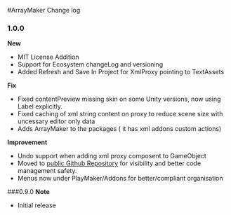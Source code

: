 #ArrayMaker Change log

### 1.0.0
**New**  
- MIT License Addition  
- Support for Ecosystem changeLog and versioning   
- Added Refresh and Save In Project for XmlProxy pointing to TextAssets  

**Fix**
- Fixed contentPreview missing skin on some Unity  versions, now using Label explicitly.  
- Fixed caching of xml string content on proxy to reduce scene size with uncessary editor only data  
- Adds ArrayMaker to the packages ( it has xml addons custom actions)


**Improvement**   
- Undo support when adding xml proxy composent to GameObject  
- Moved to [public Github Repository](https://github.com/jeanfabre/PlayMaker--DataMaker) for visibility and better code management safety.  
- Menus now under PlayMaker/Addons for better/compliant organisation  


###0.9.0
**Note**   
- Initial release
